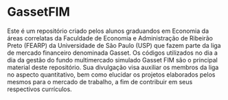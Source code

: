 # GassetFIM
Este é um repositório criado pelos alunos graduandos em Economia da áreas correlatas da Faculdade de Economia e Administração de Ribeirão Preto (FEARP) da Universidade de São Paulo (USP) que fazem parte da liga de mercado financeiro denominada Gasset. 
Os códigos utilizados no dia a dia da gestão do fundo multimercado simulado Gasset FIM são o principal material deste repositório. Sua divulgação visa auxiliar os membros da liga no aspecto quantitativo, bem como elucidar os projetos elaborados pelos mesmos para o mercado de trabalho, a fim de contribuir em seus respectivos currículos.
